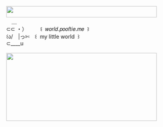 <img width="400" height="30" src="https://middlepot.com/img/lacey.png">\
　＿\
⊂⊂ ・）　　　꒰ ‌ 𝑤𝑜𝑟𝑙𝑑.𝑝𝑜𝑜𝑓𝑡𝑖𝑒.𝑚𝑒 ‌ ꒱\
꒰ა/　|っ✄　꒰ ‌ my little world ‌ ꒱\
⊂____u\
  \
<img width="400" height="180" src="https://middlepot.com/img/dream.jpg">
